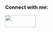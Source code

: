 
### Connect with me:
<a href= "https://www.linkedin.com/in/justin-ozkan/"> <img src="https://img.shields.io/badge/LinkedIn-blue" height="40" width="100" ></a>
